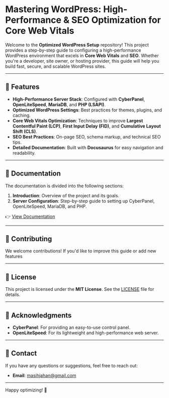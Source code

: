 # Mastering WordPress: High-Performance & SEO Optimization for Core Web Vitals

Welcome to the **Optimized WordPress Setup** repository! This project provides a step-by-step guide to configuring a high-performance WordPress environment that excels in **Core Web Vitals** and **SEO**. Whether you're a developer, site owner, or hosting provider, this guide will help you build fast, secure, and scalable WordPress sites.

---

## 🚀 Features

- **High-Performance Server Stack**: Configured with **CyberPanel**, **OpenLiteSpeed**, **MariaDB**, and **PHP (LSAPI)**.
- **Optimized WordPress Settings**: Best practices for themes, plugins, and caching.
- **Core Web Vitals Optimization**: Techniques to improve **Largest Contentful Paint (LCP)**, **First Input Delay (FID)**, and **Cumulative Layout Shift (CLS)**.
- **SEO Best Practices**: On-page SEO, schema markup, and technical SEO tips.
- **Detailed Documentation**: Built with **Docusaurus** for easy navigation and readability.

---

## 📖 Documentation

The documentation is divided into the following sections:

1. **Introduction**: Overview of the project and its goals.
2. **Server Configuration**: Step-by-step guide to setting up CyberPanel, OpenLiteSpeed, MariaDB, and PHP.

👉 [View Documentation](https://wp-optimize.github.io/)

---

## 🤝 Contributing

We welcome contributions! If you'd like to improve this guide or add new features

---

## 📜 License

This project is licensed under the **MIT License**. See the [LICENSE](LICENSE) file for details.

---

## 🙏 Acknowledgments

- **CyberPanel**: For providing an easy-to-use control panel.
- **OpenLiteSpeed**: For its lightweight and high-performance web server.

---

## 📧 Contact

If you have any questions or suggestions, feel free to reach out:

- **Email**: masihjahan@gmail.com

---

Happy optimizing! 🚀
